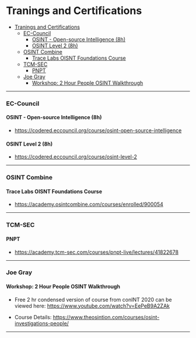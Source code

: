 # Tranings and Certifications

- [Tranings and Certifications](#tranings-and-certifications)
    - [EC-Council](#ec-council)
      - [OSINT - Open-source Intelligence (8h)](#osint---open-source-intelligence-8h)
      - [OSINT Level 2 (8h)](#osint-level-2-8h)
    - [OSINT Combine](#osint-combine)
      - [Trace Labs OISNT Foundations Course](#trace-labs-oisnt-foundations-course)
    - [TCM-SEC](#tcm-sec)
      - [PNPT](#pnpt)
    - [Joe Gray](#joe-gray)
      - [Workshop: 2 Hour People OSINT Walkthrough](#workshop-2-hour-people-osint-walkthrough)

---

### EC-Council

#### OSINT - Open-source Intelligence (8h)

- <https://codered.eccouncil.org/course/osint-open-source-intelligence>

#### OSINT Level 2 (8h)

- <https://codered.eccouncil.org/course/osint-level-2>

---

### OSINT Combine

#### Trace Labs OISNT Foundations Course

- <https://academy.osintcombine.com/courses/enrolled/900054>

---

### TCM-SEC

#### PNPT

- <https://academy.tcm-sec.com/courses/pnpt-live/lectures/41822678>

---

### Joe Gray 

#### Workshop: 2 Hour People OSINT Walkthrough

- Free 2 hr condensed version of course from conINT 2020 can be viewed here: <https://www.youtube.com/watch?v=EePeB9A2ZAk>

- Course Details: <https://www.theosintion.com/courses/osint-investigations-people/>

---
